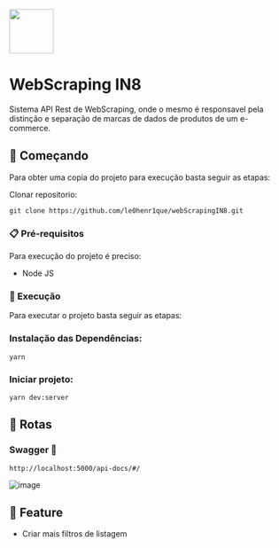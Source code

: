 <img width="80px" src="https://media.licdn.com/dms/image/C4D0BAQHHnuI1TCClQg/company-logo_200_200/0/1592243495976?e=1681948800&v=beta&t=aupyO7HsGQ2kOHX8t8GckZNOir1yDbKKLaIEcE0CVgg">

# WebScraping IN8

Sistema API Rest de WebScraping, onde o mesmo é responsavel pela distinção e separação de marcas de dados de produtos de um e-commerce.

## 🚀 Começando

Para obter uma copia do projeto para execução basta seguir as etapas:

Clonar repositorio:

```
git clone https://github.com/le0henr1que/webScrapingIN8.git
```

### 📋 Pré-requisitos

Para execução do projeto é preciso:
- Node JS


### 🔧 Execução

Para executar o projeto basta seguir as etapas:

### Instalação das Dependências:
`yarn`

### Iniciar projeto:
`yarn dev:server`



## 🏁 Rotas

### Swagger 📄 
```
http://localhost:5000/api-docs/#/
```
![image](https://user-images.githubusercontent.com/68018921/212499828-a93144c1-f8a2-4b61-8fc0-2691430dbe16.png)



## 🎁 Feature
- Criar mais filtros de listagem






